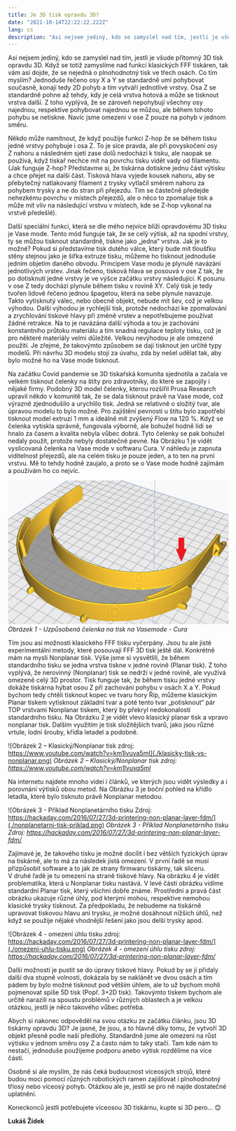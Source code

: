 ```yaml
---
title: Je 3D tisk opravdu 3D?
date: "2021-10-14T22:22:22.222Z"
lang: cs
description: "Asi nejsem jediný, kdo se zamyslel nad tím, jestli je všude přítomný 3D tisk opravdu 3D. Když se totiž zamyslíme nad funkcí klasických FFF tiskáren, tak vám asi dojde, že se nejedná o plnohodnotný tisk ve třech osách. Co tím myslím?"
---
```


Asi nejsem jediný, kdo se zamyslel nad tím, jestli je všude přítomný 3D tisk opravdu 3D. Když se totiž zamyslíme nad funkcí klasických FFF tiskáren, tak vám asi dojde, že se nejedná o plnohodnotný tisk ve třech osách. Co tím myslím? Jednoduše řečeno osy X a Y se standardně umí pohybovat současně, konají tedy 2D pohyb a tím vytváří jednotlivé vrstvy. Osa Z se standardně pohne až tehdy, kdy je celá vrstva hotová a může se tisknout vrstva další. Z toho vyplývá, že se zároveň nepohybují všechny osy najednou, respektive pohybovat najednou se můžou, ale během tohoto pohybu se netiskne. Navíc jsme omezeni v ose Z pouze na pohyb v jednom směru.

Někdo může namítnout, že když použije funkci Z-hop že se během tisku jedné vrstvy pohybuje i osa Z.  To je sice pravda, ale při povyskočení osy Z nahoru a následném sjetí zase dolů nedochází k tisku, ale naopak se používá, když tiskař nechce mít na povrchu tisku vidět vady od filamentu. (Jak funguje Z-hop? Představme si, že tiskárna dotiskne jednu část výtisku a chce přejet na další část. Tisková hlava vyjede kousek nahoru, aby se přebytečný natlakovaný filament z trysky vytlačil směrem nahoru za pohybem trysky a ne do stran při přejezdu. Tím se částečně předejde nehezkému povrchu v místech přejezdů, ale o něco to zpomaluje tisk a může mít vliv na následující vrstvu v místech, kde se Z-hop vykonal na vrstvě předešlé).

Další speciální funkcí, která se dle mého nejvíce blíží opravdovému 3D tisku je Vase mode. Tento mód funguje tak, že se celý výtisk, až na spodní vrstvy, ty se můžou tisknout standardně, tiskne jako „jedna“ vrstva. Jak je to možné? Pokud si představíme tisk dutého válce, který bude mít tloušťku stěny stejnou jako je šířka extruze tisku, můžeme ho tisknout jednoduše jedním objetím daného obvodu. Principem Vase modu je plynulé navázání jednotlivých vrstev. Jinak řečeno, tisková hlava se posouvá v ose Z tak, že po dotisknutí jedné vrstvy je ve výšce začátku vrstvy následující. K posunu v ose Z tedy dochází plynule během tisku v rovině XY. Celý tisk je tedy tvořen lidově řečeno jednou špagetou, která na sebe plynule navazuje. Takto vytisknutý válec, nebo obecně objekt, nebude mít šev, což je velkou výhodou. Další výhodou je rychlejší tisk, protože nedochází ke zpomalování a zrychlování tiskové hlavy při změně vrstev a nepotřebujeme používat žádné retrakce. Na to je navázána další výhoda a tou je zachování konstantního průtoku materiálu a tím snadná regulace teploty tisku, což je pro některé materiály velmi důležité. Velkou nevýhodou je ale omezené použití. Je zřejmé, že takovýmto způsobem se dají tisknout jen určité typy modelů. Při návrhu 3D modelu stojí za úvahu, zda by nešel udělat tak, aby bylo možné ho na Vase mode tisknout.

Na začátku Covid pandemie se 3D tiskařská komunita sjednotila a začala ve velkém tisknout čelenky na štíty pro zdravotníky, do které se zapojily i nějaké firmy. Podobný 3D model čelenky, kterou rozšířil Prusa Research upravil někdo v komunitě tak, že se dala tisknout právě na Vase mode, což výrazně zjednodušilo a urychlilo tisk. Jedná se relativně o složitý tvar, ale úpravou modelu to bylo možné. Pro zajištění pevnosti u štítu bylo zapotřebí tisknout model extruzí 1 mm a ideálně mít zvýšený Flow na 120 %. Když se čelenka vytiskla správně, fungovala výborně, ale bohužel hodně lidí se hnalo za časem a kvalita nebyla vůbec dobrá. Tyto čelenky se pak bohužel nedaly použít, protože nebyly dostatečně pevné. Na Obrázku 1 je vidět vyslicovaná čelenka na Vase mode v softwaru Cura. V náhledu je zapnuta viditelnost přejezdů, ale na celém tisku je pouze jeden, a to ten na první vrstvu. Mě to tehdy hodně zaujalo, a proto se o Vase mode hodně zajímám a používám ho co nejvíc.

![Obrázek 1 - Uzpůsobená čelenka na tisk na Vasemode - Cura](./celenka-vasemode.png)
*Obrázek 1 - Uzpůsobená čelenka na tisk na Vasemode - Cura*

Tím jsou asi možnosti klasického FFF tisku vyčerpány. Jsou tu ale jisté experimentální metody, které posouvají FFF 3D tisk ještě dál. Konkrétně mám na mysli Nonplanar tisk. Výše jsme si vysvětlili, že během standardního tisku se jedna vrstva tiskne v jedné rovině (Planar tisk). Z toho vyplývá, že nerovinný (Nonplanar) tisk se nedrží v jedné rovině, ale využívá omezeně celý 3D prostor. Tisk funguje tak, že během tisku jedné vrstvy dokáže tiskárna hýbat osou Z při zachování pohybu v osách X a Y.  Pokud bychom tedy chtěli tisknout kopec ve tvaru hory Říp, můžeme klasickým Planar tiskem vytisknout základní tvar a poté tento tvar „potisknout“ pár TOP vrstvami Nonplanar tiskem, který by překryl nedokonalosti standardního tisku. Na Obrázku 2 je vidět vlevo klasický planar tisk a vpravo nonplanar tisk. Dalším využitím je tisk složitějších tvarů, jako jsou různé vrtule, lodní šrouby, křídla letadel a podobně.

![Obrázek 2 – Klasický/Nonplanar tisk zdroj: https://www.youtube.com/watch?v=km1lvuva5mI](./klasicky-tisk-vs-nonplanar.png)
*Obrázek 2 – Klasický/Nonplanar tisk zdroj: https://www.youtube.com/watch?v=km1lvuva5mI*

Na internetu najdete mnoho videí i článků, ve kterých jsou vidět výsledky a i porovnání výtisků obou metod. Na Obrázku 3 je boční pohled na křídlo letadla, které bylo tisknuto právě Nonplanar metodou.

![Obrázek 3 - Příklad Nonplanetárního tisku Zdroj: https://hackaday.com/2016/07/27/3d-printering-non-planar-layer-fdm/](./nonplanetarni-tisk-priklad.png)
*Obrázek 3 - Příklad Nonplanetárního tisku Zdroj: https://hackaday.com/2016/07/27/3d-printering-non-planar-layer-fdm/*

Zajímavé je, že takového tisku je možné docílit i bez větších fyzických úprav na tiskárně, ale to má za následek jistá omezení. V první řadě se musí přizpůsobit software a to jak ze strany firmwaru tiskárny, tak sliceru. V druhé řadě je tu omezení na straně tiskové hlavy. Na obrázku 4 je vidět problematika, která u Nonplanar tisku nastává. V levé části obrázku vidíme standardní Planar tisk, který všichni dobře známe. Prostřední a pravá část obrázku ukazuje různé úhly, pod kterými mohou, respektive nemohou klasické trysky tisknout. Za předpokladu, že nebudeme na tiskárně upravovat tiskovou hlavu ani trysku, je možné dosáhnout nižších úhlů, než když se použije nějaké vhodnější řešení jako jsou delší trysky apod.

![Obrázek 4 - omezení úhlu tisku zdroj: https://hackaday.com/2016/07/27/3d-printering-non-planar-layer-fdm/](./omezeni-uhlu-tisku.png)
*Obrázek 4 - omezení úhlu tisku zdroj: https://hackaday.com/2016/07/27/3d-printering-non-planar-layer-fdm/*

Další možností je pustit se do úpravy tiskové hlavy. Pokud by se jí přidaly další dva stupně volnosti, dokázala by se naklánět ve dvou osách a tím pádem by bylo možné tisknout pod větším úhlem, ale to už bychom mohli pojmenovat spíše 5D tisk (Popř. 3+2D tisk). Takovýmto tiskem bychom ale určitě narazili na spoustu problémů v různých oblastech a je velkou otázkou, jestli je něco takového vůbec potřeba.

Abych si nakonec odpověděl na svou otázku ze začátku článku, jsou 3D tiskárny opravdu 3D? Je jasné, že jsou, a to hlavně díky tomu, že vytvoří 3D objekt přesně podle naší předlohy. Standardně jsme ale omezeni na růst výtisku v jednom směru osy Z a často nám to taky stačí. Tam kde nám to nestačí, jednoduše použijeme podporu anebo výtisk rozdělíme na více částí.

Osobně si ale myslím, že nás čeká budoucnost víceosých strojů, které budou moci pomocí různých robotických ramen zajišťovat i plnohodnotný tříosý nebo víceosý pohyb. Otázkou ale je, jestli se pro ně najde dostatečné uplatnění.

Koneckonců jestli potřebujete víceosou 3D tiskárnu, kupte si 3D pero… 😊

__Lukáš Žídek__
